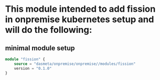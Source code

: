 # This module intended to add fission in onpremise kubernetes setup and will do the following: 

## minimal module setup
```terraform
module "fission" {
    source = "dasmeta/onpremise/onpremise//modules/fission"
    version = "0.1.0"
}
```